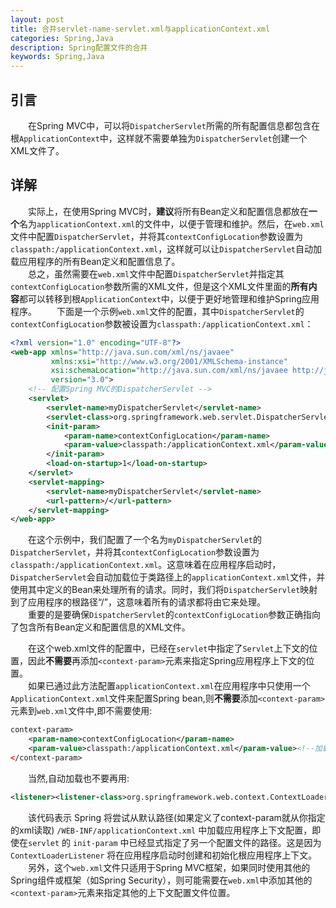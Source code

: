 ```yaml
---
layout: post
title: 合并servlet-name-servlet.xml与applicationContext.xml
categories: Spring,Java
description: Spring配置文件的合并
keywords: Spring,Java
---
```

## 引言
&emsp;&emsp;在Spring MVC中，可以将`DispatcherServlet`所需的所有配置信息都包含在根`ApplicationContext`中，这样就不需要单独为`DispatcherServlet`创建一个XML文件了。   


## 详解   
&emsp;&emsp;实际上，在使用Spring MVC时，**建议**将所有Bean定义和配置信息都放在**一个**名为`applicationContext.xml`的文件中，以便于管理和维护。然后，在`web.xml`文件中配置`DispatcherServlet`，并将其`contextConfigLocation`参数设置为`classpath:/applicationContext.xml`，这样就可以让`DispatcherServlet`自动加载应用程序的所有Bean定义和配置信息了。  
&emsp;&emsp;总之，虽然需要在`web.xml`文件中配置`DispatcherServlet`并指定其`contextConfigLocation`参数所需的XML文件，但是这个XML文件里面的**所有内容**都可以转移到根`ApplicationContext`中，以便于更好地管理和维护Spring应用程序。 
&emsp;&emsp;下面是一个示例`web.xml`文件的配置，其中`DispatcherServlet`的`contextConfigLocation`参数被设置为`classpath:/applicationContext.xml`：  
```xml
<?xml version="1.0" encoding="UTF-8"?>
<web-app xmlns="http://java.sun.com/xml/ns/javaee"
         xmlns:xsi="http://www.w3.org/2001/XMLSchema-instance"
         xsi:schemaLocation="http://java.sun.com/xml/ns/javaee http://java.sun.com/xml/ns/javaee/web-app_3_0.xsd"
         version="3.0">
    <!-- 配置Spring MVC的DispatcherServlet -->
    <servlet>
        <servlet-name>myDispatcherServlet</servlet-name>
        <servlet-class>org.springframework.web.servlet.DispatcherServlet</servlet-class>
        <init-param>
            <param-name>contextConfigLocation</param-name>
            <param-value>classpath:/applicationContext.xml</param-value>
        </init-param>
        <load-on-startup>1</load-on-startup>
    </servlet>
    <servlet-mapping>
        <servlet-name>myDispatcherServlet</servlet-name>
        <url-pattern>/</url-pattern>
    </servlet-mapping>
</web-app>
```
&emsp;&emsp;在这个示例中，我们配置了一个名为`myDispatcherServlet`的`DispatcherServlet`，并将其`contextConfigLocation`参数设置为`classpath:/applicationContext.xml`。这意味着在应用程序启动时，`DispatcherServlet`会自动加载位于类路径上的`applicationContext.xml`文件，并使用其中定义的Bean来处理所有的请求。同时，我们将`DispatcherServlet`映射到了应用程序的根路径“/”，这意味着所有的请求都将由它来处理。  
&emsp;&emsp;重要的是要确保`DispatcherServlet`的`contextConfigLocation`参数正确指向了包含所有Bean定义和配置信息的XML文件。  

&emsp;&emsp;在这个web.xml文件的配置中，已经在`servlet`中指定了`Servlet`上下文的位置，因此**不需要**再添加`<context-param>`元素来指定Spring应用程序上下文的位置。  
&emsp;&emsp;如果已通过此方法配置`applicationContext.xml`在应用程序中只使用一个`ApplicationContext.xml`文件来配置Spring bean,则**不需要**添加`<context-param>`元素到`web.xml`文件中,即不需要使用:  
```xml
context-param>
    <param-name>contextConfigLocation</param-name>
    <param-value>classpath:/applicationContext.xml</param-value><!--加载src目录下的applicationContext.xml文件-->
</context-param>
```
&emsp;&emsp;当然,自动加载也不要再用:  
```xml
<listener><listener-class>org.springframework.web.context.ContextLoaderListener</listener-class></listener>
```
&emsp;&emsp;该代码表示 Spring 将尝试从默认路径(如果定义了context-param就从你指定的xml读取) `/WEB-INF/applicationContext.xml` 中加载应用程序上下文配置，即使在`servlet` 的 `init-param` 中已经显式指定了另一个配置文件的路径。这是因为 `ContextLoaderListener` 将在应用程序启动时创建和初始化根应用程序上下文。  
&emsp;&emsp;另外，这个`web.xml`文件只适用于Spring MVC框架，如果同时使用其他的Spring组件或框架（如Spring Security），则可能需要在`web.xml`中添加其他的`<context-param>`元素来指定其他的上下文配置文件位置。  
